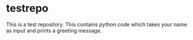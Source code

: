 # testrepo
This is a test repository. This contains python code which takes your name as input and prints a greeting message. 
